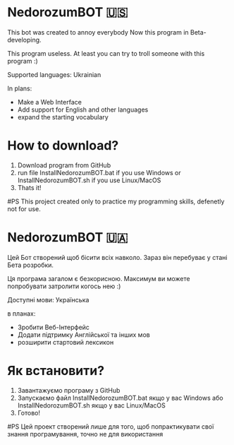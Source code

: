 # NedorozumBOT 🇺🇸

This bot was created to annoy everybody
Now this program in Beta-developing.

This program useless. At least you can try to troll someone with this program :)

Supported languages: Ukrainian

In plans:
- Make a Web Interface
- Add support for English and other languages
- expand the starting vocabulary

# How to download?

1. Download program from GitHub
2. run file InstallNedorozumBOT.bat if you use Windows or InstallNedorozumBOT.sh if you use Linux/MacOS
3. Thats it!

#PS
This project created only to practice my programming skills, defenetly not for use.

# NedorozumBOT 🇺🇦

Цей Бот створений щоб бісити всіх навколо.
Зараз він перебуває у стані Бета розробки.

Ця програма загалом є безкорисною. Максимум ви можете попробувати затролити когось нею :)

Доступні мови: Українська

в планах:
- Зробити Веб-Інтерфейс
- Додати підтримку Англійської та інших мов
- розширити стартовий лексикон

# Як встановити?

1. Завантажуємо програму з GitHub
2. Запускаємо файл InstallNedorozumBOT.bat якщо у вас Windows або InstallNedorozumBOT.sh якщо у вас Linux/MacOS
3. Готово!

#PS
Цей проект створений лише для того, щоб попрактикувати свої знання програмування, точно не для використання
